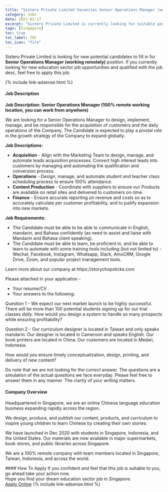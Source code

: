 ```yaml
---
title: "Sistero Private Limited Vacancies Senior Operations Manager (working remotely)" 
category: Jobs 
date: 2021-02-17 
excerpt: "Sistero Private Limited is currently looking for suitable person to fill in the Senior Operations Manager (working remotely) which positioned at Singapore" 
tags: [Singapore] 
toc: true 
toc_label: TOC 
toc_icon: "fire" 
--- 
```


<p>Sistero Private Limited is looking for new potential candidates to fill in for <b>Senior Operations Manager (working remotely)</b> position. If you currently looking for new education sector job opportunities and qualified with the job desc, feel free to apply this job.
</p>{% include link-adsense.html %} 
 <div><div><h4>Job Description</h4></div><div><div><span><div><p><strong>Job Description: Senior Operations Manager (100% remote working location, you can work from anywhere)</strong></p><p>We are looking for a Senior Operations Manager to design, implement, manage, and be responsible for the acquisition of customers and the daily operations of the Company. The Candidate is expected to play a pivotal role in the growth strategy of the Company to expand globally.</p><p><strong>Job Descriptions:</strong></p><ul><li><strong>Acquisition</strong> - Align with the Marketing Team to design, manage, and automate leads acquisition processes. Convert high interest leads into customers by managing and automating the qualification and conversion process.</li><li><strong>Operations</strong> - Design, manage, and automate student and teacher class scheduling process to ensure 100% attendance.</li><li><strong>Content Production </strong>- Coordinate with suppliers to ensure our Products are available on retail sites and delivered to customers on-time.</li><li><strong>Finance</strong> - Ensure accurate reporting on revenue and costs so as to accurately calculate per customer profitability, and to justify expansion into new markets.&#160;</li></ul><p><strong>Job Requirements:</strong></p><ul><li>The Candidate must be able to be able to communicate in English, mandarin, and Bahasa confidently (as need to assist and liaise with Mandarin and Bahasa client speaking).</li><li>The Candidate must be able to learn, be proficient in, and be able to learn to automate with some training tools including (but not limited to) - Wechat, Facebook, Instagram, Whatsapp, Slack, AmoCRM, Google Drive, Zoom, and popular project management tools.</li></ul><p>Learn more about our company at https://storychopsticks.com</p><p>Please attached in your application -</p><ul><li>Your resume/CV</li><li>Your answers to the following:</li></ul><p>Question 1 - We expect our next market launch to be highly successful. There will be more than 100 potential students signing up for our trial classes <em>daily</em>. How would you design a system to handle so many prospects while ensuring profitability?</p><p>Question 2 - Our curriculum designer is located in Taiwan and only speaks mandarin. Our designer is located in Cameroon and speaks English. Our book printers are located in China. Our customers are located in Medan, Indonesia.</p><p>How would you ensure timely conceptualization, design, printing, and delivery of new content?</p><p>Do note that we are not looking for the <em>correct</em> answer. The questions are a simulation of the actual questions we face everyday. Please feel free to answer them in any manner. The clarity of your writing matters.</p></div></span></div></div></div> 
<div><div><h4>Company Overview</h4></div><div><div><span><div><p>Headquartered in Singapore, we are an online Chinese language education business expanding rapidly across the region.</p><p>We design, produce, and publish our content, products, and curriculum to inspire young children to learn Chinese by creating their own stories.&#160;</p><p>We have launched in Dec 2020 with students in Singapore, Indonesia, and the United States. Our materials are now available in major supermarkets, book stores, and public libraries across Singapore.</p><p>We are a 100% remote company with team members located in Singapore, Taiwan, Indonesia, and across the world.</p></div></span></div></div></div> 
#### How To Apply 
If you confident and feel that this job is suitable to you, go ahead take your action now. <br/> 
Hope you find your dream education sector job in Singapore. <br/> 
<a href="https://www.jobstreet.com.my/en/job/senior-operations-manager-working-remotely-8356501/origin/sg?jobId=jobstreet-sg-job-8356501" class="btn btn--info" target="_blank" rel="nofollow noopenner">Apply Online</a> 
{% include link-adsense.html %} 